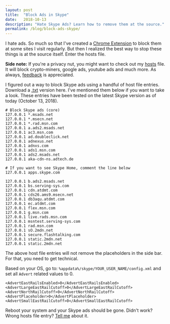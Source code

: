 ```yaml
---
layout: post
title:  "Block Ads in Skype"
date:   2018-10-13
description: "Hate Skype Ads? Learn how to remove them at the source."
permalink: /blog/block-ads-skype/
---
```


I hate ads. So much so that I've created a [Chrome Extension](https://chrome.google.com/webstore/detail/adstomp/omoobfkabeoablabejdmodnablfjjbch?hl=en) to block them at some sites I visit regularly. But then I realized the best way to stop these things is at the source itself. Enter the hosts file.

<b>Side note:</b> If you're a privacy nut, you might want to check out my [hosts](/assets/downloads/siteblock.txt) file. It will block crypto-miners, google ads, youtube ads and much more. As always, [feedback](mailto:knlnagar@gmail.com) is appreciated.

I figured out a way to block Skype ads using a handful of host file entries. Download a [.txt](/assets/downloads/2018-10-13-block-ads-skype/hosts-skype.txt) version here. I've mentioned them below if you want to take a look. These entries have been tested on the latest Skype version as of today (October 13, 2018).

```
# Block Skype ads (core)
127.0.0.1 *.msads.net
127.0.0.1 *.msecn.net
127.0.0.1 *.rad.msn.com
127.0.0.1 a.ads2.msads.net
127.0.0.1 ac3.msn.com
127.0.0.1 ad.doubleclick.net
127.0.0.1 adnexus.net
127.0.0.1 adnxs.com
127.0.0.1 ads1.msn.com
127.0.0.1 ads2.msads.net
127.0.0.1 aka-cdn-ns.adtech.de

# If you want to see Skype Home, comment the line below
127.0.0.1 apps.skype.com

127.0.0.1 b.ads2.msads.net
127.0.0.1 bs.serving-sys.com
127.0.0.1 cdn.atdmt.com
127.0.0.1 cds26.ams9.msecn.net
127.0.0.1 db3aqu.atdmt.com
127.0.0.1 ec.atdmt.com
127.0.0.1 flex.msn.com
127.0.0.1 g.msn.com
127.0.0.1 live.rads.msn.com
127.0.0.1 msntest.serving-sys.com
127.0.0.1 rad.msn.com
127.0.0.1 sO.2mdn.net
127.0.0.1 secure.flashtalking.com
127.0.0.1 static.2mdn.net
127.0.0.1 static.2mdn.net
```

The above host file entries will not remove the placeholders in the side bar. For that, you need to get technical.

Based on your OS, go to: ```%appdata%/skype/YOUR_USER_NAME/config.xml``` and set all ```Advert``` related values to 0.

```
<AdvertEastRailsEnabled>0</AdvertEastRailsEnabled>
<AdvertLargeEastRailCutoff>0</AdvertLargeEastRailCutoff>
<AdvertNorthRailCutoff>0</AdvertNorthRailCutoff>
<AdvertPlaceholder>0</AdvertPlaceholder>
<AdvertSmallEastRailCutoff>0</AdvertSmallEastRailCutoff>
```

Reboot your system and your Skype ads should be gone. Didn't work? Wrong hosts file entry? [Tell me](mailto:knlnagar@gmail.com) about it.

